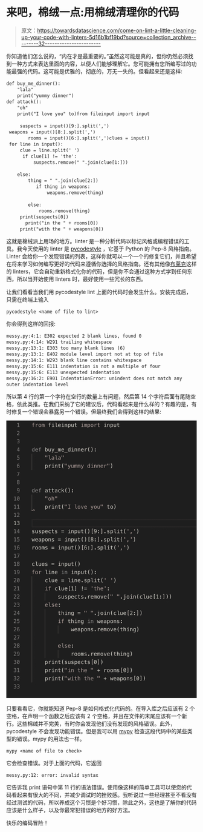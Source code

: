# 来吧，棉绒一点:用棉绒清理你的代码

> 原文：<https://towardsdatascience.com/come-on-lint-a-little-cleaning-up-your-code-with-linters-5d16b1bf19bd?source=collection_archive---------32----------------------->

你知道他们怎么说的，“内在才是最重要的。”虽然这可能是真的，但你仍然必须找到一种方式来表达里面的内容，以便人们能够理解它。您可能拥有您所编写过的功能最强的代码。这可能是优雅的，彻底的，万无一失的。但看起来还是这样:

```
def buy_me_dinner():
    "lala"
    print("yummy dinner")
def attack(): 
    "oh"
    print("I love you" to)from fileinput import input

     suspects = input()[9:].split(',')
 weapons = input()[8:].split(',')
        rooms = input()[6:].split(',')clues = input()   
 for line in input():  
     clue = line.split(' ')
      if clue[1] != 'the':  
          suspects.remove(" ".join(clue[1:]))  

    else:  
        thing = " ".join(clue[2:])   
           if thing in weapons:
               weapons.remove(thing)  

        else:  
            rooms.remove(thing)  
     print(suspects[0])  
       print("in the " + rooms[0])  
     print("with the " + weapons[0])
```

这就是棉绒派上用场的地方。linter 是一种分析代码以标记风格或编程错误的工具。我今天使用的 linter 是 [pycodestyle](https://pypi.org/project/pycodestyle/) ，它基于 Python 的 Pep-8 风格指南。Linter 会给你一个发现错误的列表，这样你就可以一个一个的修复它们，并且希望在将来学习如何编写更好的代码来遵循你选择的风格指南。还有其他像[布莱克](https://github.com/psf/black)这样的 linters，它会自动重新格式化你的代码，但是你不会通过这种方式学到任何东西，所以当开始使用 linters 时，最好使用一些冗长的东西。

让我们看看当我们用 pycodestyle lint 上面的代码时会发生什么。安装完成后，只需在终端上输入

```
pycodestyle <name of file to lint>
```

你会得到这样的回报:

```
messy.py:4:1: E302 expected 2 blank lines, found 0
messy.py:4:14: W291 trailing whitespace
messy.py:13:1: E303 too many blank lines (6)
messy.py:13:1: E402 module level import not at top of file
messy.py:14:1: W293 blank line contains whitespace
messy.py:15:6: E111 indentation is not a multiple of four
messy.py:15:6: E113 unexpected indentation
messy.py:16:2: E901 IndentationError: unindent does not match any outer indentation level
```

所以第 4 行的第一个字符在空行的数量上有问题，然后第 14 个字符后面有尾随空格，依此类推。在我们采纳了它的建议后，代码看起来是什么样的？有趣的是，有时修复一个错误会暴露另一个错误。但最终我们会得到这样的结果:

![](img/a5385a716f9d88edf84cd968a33d4af8.png)

只要看看它，你就能知道 Pep-8 是如何格式化代码的。在导入库之后应该有 2 个空格，在声明一个函数之后应该有 2 个空格，并且在文件的末尾应该有一个新行。这些棉绒并不完美，有时你会发现他们没有发现的风格错误。此外，pycodestyle 不会发现功能错误。但是我可以用 [mypy](https://mypy.readthedocs.io/en/latest/) 检查这段代码中的某些类型的错误。mypy 的用法也一样。

```
mypy <name of file to check>
```

它会检查错误。对于上面的代码，它返回

```
messy.py:12: error: invalid syntax
```

它告诉我 print 语句中第 11 行的语法错误。使用像这样的简单工具可以使您的代码看起来有很大的不同，并减少调试时的挫败感。我听说过一些经理甚至不看没有经过测试的代码，所以养成这个习惯是个好习惯，除此之外，这也是了解你的代码应该是什么样子，以及你最常犯错误的地方的好方法。

快乐的编码冒险！